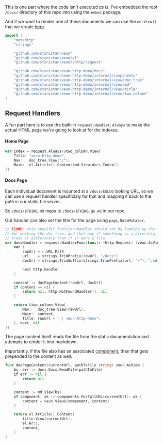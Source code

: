 This is one part where the code isn't executed _as is_.
I've embedded the root `/docs/` directory of this repo into
using the `embed` package.

And if we want to render one of these documents we can use
the `md.View()` that we create [here][md-view].

```go
import (
	"net/http"
	"strings"

	"github.com/stanistan/veun"
	"github.com/stanistan/veun/el"
	"github.com/stanistan/veun/vhttp/request"

	"github.com/stanistan/veun-http-demo/docs"
	"github.com/stanistan/veun-http-demo/internal/components"
	"github.com/stanistan/veun-http-demo/internal/view/doc_tree"
	"github.com/stanistan/veun-http-demo/internal/view/md"
	"github.com/stanistan/veun-http-demo/internal/view/title"
	"github.com/stanistan/veun-http-demo/internal/view/two_column"
)
```

## Request Handlers

A fun part here is to use the built-in `request.Handler`, `Always` to make
the actual HTML page we're going to look at for the indexes.

#### Home Page

```go
var index = request.Always(&two_column.View{
    Title: "veun-http-demo",
    Nav:   doc_tree.View("/"),
    Main:  el.Article().Content(md.View(docs.Index)),
})
```

#### Docs Page

Each individual document is mounted at a `/docs/$SLUG` looking
URL, so we can use a request handler specificlaly for that and
mapping it back to the path in our static file server.

So `/docs/$THING.md` maps to `/docs/$THING.go.md` in our repo.

Our handler can also set the title for the page using `page.DataMutator`.

```go
// FIXME: this specific function/handler should not be looking up the file by path
// but walking the doc tree, and that way if something is a directory, we can
// treat it differently than if if were a file.
var docsHandler = request.HandlerFunc(func(r *http.Request) (veun.AsView, http.Handler, error) {
	var (
		rawUrl = r.URL.Path
		url    = strings.TrimPrefix(rawUrl, "/docs")
		docUrl = strings.TrimSuffix(strings.TrimPrefix(url, "/"), ".md") + ".go.md"

		next http.Handler
	)

	content := docPageContent(rawUrl, docUrl)
	if content == nil {
        return nil, http.NotFoundHandler(), nil
	}

	return &two_column.View{
		Nav:   doc_tree.View(rawUrl),
		Main:  content,
		Title: rawUrl + " | veun-http-demo",
	}, next, nil
})
```

The page content itself reads the file from the static documentation
and attempts to render it into markdown.

Importantly, if the file also has an associated [component](/docs/internal/components/registry.md),
then that gets prepended to the content as well.

```go
func docPageContent(currentUrl, pathToFile string) veun.AsView {
	bs, err := docs.Docs.ReadFile(pathToFile)
	if err != nil {
        return nil
	}

    content := md.View(bs)
    if component, ok := components.ForFullURL(currentUrl); ok {
        content = veun.Views{component, content}
    }

    return el.Article().Content(
        title.View(currentUrl),
        el.Hr(),
        content,
    )
}
```


[md-view]: /docs/internal/view/md/view.md
